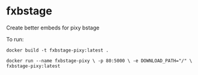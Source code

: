 # fxbstage
Create better embeds for pixy bstage

To run:

`docker build -t fxbstage-pixy:latest .`

`docker run --name fxbstage-pixy \
  -p 80:5000 \
  -e DOWNLOAD_PATH="/" \
  fxbstage-pixy:latest`